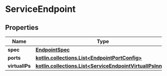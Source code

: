 # ServiceEndpoint

## Properties

| Name           | Type                                                                                                   | Description | Notes      |
|----------------|--------------------------------------------------------------------------------------------------------|-------------|------------|
| **spec**       | [**EndpointSpec**](EndpointSpec.md)                                                                    |             | [optional] |
| **ports**      | [**kotlin.collections.List&lt;EndpointPortConfig&gt;**](EndpointPortConfig.md)                         |             | [optional] |
| **virtualIPs** | [**kotlin.collections.List&lt;ServiceEndpointVirtualIPsInner&gt;**](ServiceEndpointVirtualIPsInner.md) |             | [optional] |



